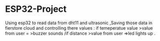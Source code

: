 # ESP32-Project
 Using esp32 to read data from dht11 and ultrasonic ,Saving those data in fierstore cloud and controlling there values : if  temeperatue value >value from user = >buzzer sounds /if distance >value from user =>led lights up .
